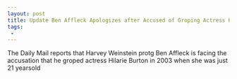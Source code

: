 ```yaml
---
layout: post
title: Update Ben Affleck Apologizes after Accused of Groping Actress Hilarie Burton
tags:
 -
---
```

The Daily Mail reports that Harvey Weinstein protg Ben Affleck is facing the accusation that he groped actress Hilarie Burton in 2003 when she was just 21 yearsold
